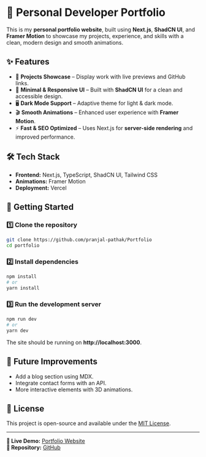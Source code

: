 # 🚀 Personal Developer Portfolio

This is my **personal portfolio website**, built using **Next.js**, **ShadCN UI**, and **Framer Motion** to showcase my projects, experience, and skills with a clean, modern design and smooth animations.

## ✨ Features

- 📌 **Projects Showcase** – Display work with live previews and GitHub links.
- 🎨 **Minimal & Responsive UI** – Built with **ShadCN UI** for a clean and accessible design.
- 🖥 **Dark Mode Support** – Adaptive theme for light & dark mode.
- 🎬 **Smooth Animations** – Enhanced user experience with **Framer Motion**.
- ⚡ **Fast & SEO Optimized** – Uses Next.js for **server-side rendering** and improved performance.

## 🛠 Tech Stack

- **Frontend:** Next.js, TypeScript, ShadCN UI, Tailwind CSS
- **Animations:** Framer Motion
- **Deployment:** Vercel

## 🚀 Getting Started

### **1️⃣ Clone the repository**
```sh
git clone https://github.com/pranjal-pathak/Portfolio
cd portfolio
```

### **2️⃣ Install dependencies**
```sh
npm install
# or
yarn install
```

### **3️⃣ Run the development server**
```sh
npm run dev
# or
yarn dev
```

The site should be running on **http://localhost:3000**.

## 🌟 Future Improvements

- Add a blog section using MDX.
- Integrate contact forms with an API.
- More interactive elements with 3D animations.

## 📜 License

This project is open-source and available under the [MIT License](LICENSE).

---

**🔗 Live Demo:** [Portfolio Website](https://pranjal-pathak.vercel.app/)  
**📂 Repository:** [GitHub](https://github.com/pranjal-pathak/Portfolio)
